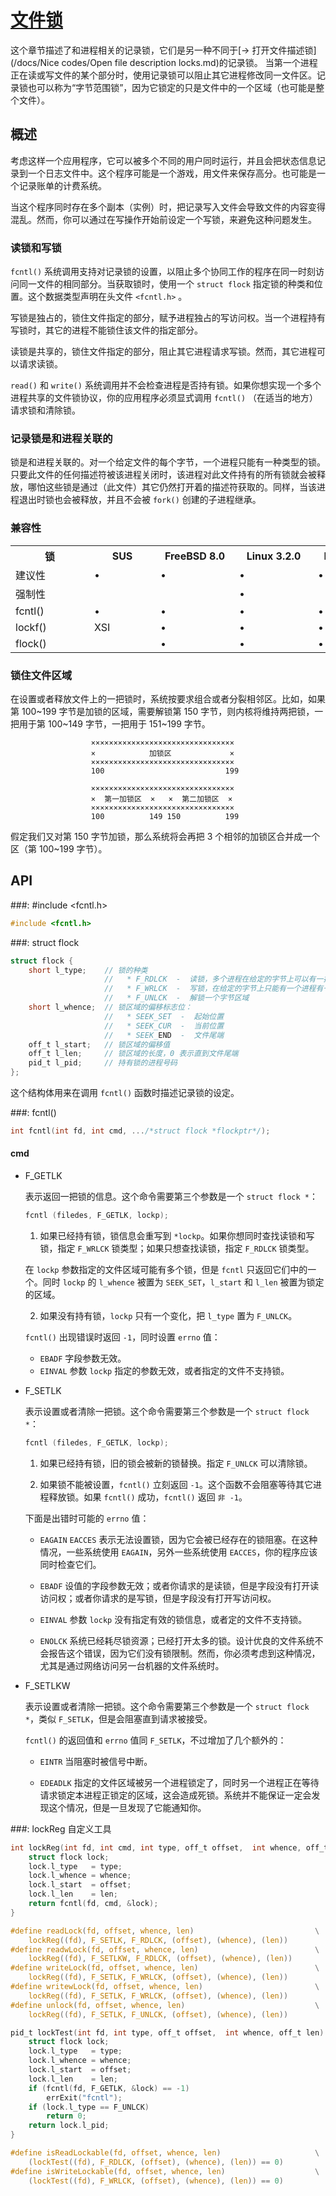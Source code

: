# [文件锁](https://www.gnu.org/software/libc/manual/html_node/File-Locks.html#File-Locks)

这个章节描述了和进程相关的记录锁，它们是另一种不同于[→ 打开文件描述锁](/docs/Nice codes/Open file description locks.md)的记录锁。
当第一个进程正在读或写文件的某个部分时，使用记录锁可以阻止其它进程修改同一文件区。记录锁也可以称为“字节范围锁”，因为它锁定的只是文件中的一个区域（也可能是整个文件）。

## 概述

考虑这样一个应用程序，它可以被多个不同的用户同时运行，并且会把状态信息记录到一个日志文件中。这个程序可能是一个游戏，用文件来保存高分。也可能是一个记录账单的计费系统。

当这个程序同时存在多个副本（实例）时，把记录写入文件会导致文件的内容变得混乱。然而，你可以通过在写操作开始前设定一个写锁，来避免这种问题发生。

### 读锁和写锁

`fcntl()` 系统调用支持对记录锁的设置，以阻止多个协同工作的程序在同一时刻访问同一文件的相同部分。当获取锁时，使用一个 `struct flock` 指定锁的种类和位置。这个数据类型声明在头文件 `<fcntl.h>` 。

写锁是独占的，锁住文件指定的部分，赋予进程独占的写访问权。当一个进程持有写锁时，其它的进程不能锁住该文件的指定部分。

读锁是共享的，锁住文件指定的部分，阻止其它进程请求写锁。然而，其它进程可以请求读锁。

`read()` 和 `write()` 系统调用并不会检查进程是否持有锁。如果你想实现一个多个进程共享的文件锁协议，你的应用程序必须显式调用 `fcntl()` （在适当的地方）请求锁和清除锁。

### 记录锁是和进程关联的

锁是和进程关联的。对一个给定文件的每个字节，一个进程只能有一种类型的锁。只要此文件的任何描述符被该进程关闭时，该进程对此文件持有的所有锁就会被释放，哪怕这些锁是通过（此文件）其它仍然打开着的描述符获取的。同样，当该进程退出时锁也会被释放，并且不会被 `fork()` 创建的子进程继承。

### 兼容性

<table>
<tr>
  <th class="ta-c" style="min-width:110px">锁</th>
  <th class="ta-c" style="min-width:90px">SUS</th>
  <th class="ta-c" style="min-width:110px">FreeBSD 8.0</th>
  <th class="ta-c" style="min-width:110px">Linux 3.2.0</th>
  <th class="ta-c" style="min-width:150px">Mac OS X 10.6.8</th>
  <th class="ta-c" style="min-width:100px">Solaris 10</th>
</tr>
<tr>
  <td class="ta-l">建议性</td>
  <td class="ta-c">•</td>
  <td class="ta-c">•</td>
  <td class="ta-c">•</td>
  <td class="ta-c">•</td>
  <td class="ta-c">•</td>
</tr>
<tr>
  <td class="ta-l">强制性</td>
  <td class="ta-c"></td>
  <td class="ta-c"></td>
  <td class="ta-c">•</td>
  <td class="ta-c"></td>
  <td class="ta-c">•</td>
</tr>
<tr>
  <td class="ta-l">fcntl()</td>
  <td class="ta-c">•</td>
  <td class="ta-c">•</td>
  <td class="ta-c">•</td>
  <td class="ta-c">•</td>
  <td class="ta-c">•</td>
</tr>
<tr>
  <td class="ta-l">lockf()</td>
  <td class="ta-c">XSI</td>
  <td class="ta-c">•</td>
  <td class="ta-c">•</td>
  <td class="ta-c">•</td>
  <td class="ta-c">•</td>
</tr>
<tr>
  <td class="ta-l">flock()</td>
  <td class="ta-c"></td>
  <td class="ta-c">•</td>
  <td class="ta-c">•</td>
  <td class="ta-c">•</td>
  <td class="ta-c">•</td>
</tr>
</table>

### 锁住文件区域

在设置或者释放文件上的一把锁时，系统按要求组合或者分裂相邻区。比如，如果第 100~199 字节是加锁的区域，需要解锁第 150 字节，则内核将维持两把锁，一把用于第 100~149 字节，一把用于 151~199 字节。

~~~?
                  ××××××××××××××××××××××××××××××××      
                  ×            加锁区             ×       
                  ××××××××××××××××××××××××××××××××  
                  100                           199        

                  ××××××××××××××××××××××××××××××××      
                  ×  第一加锁区  ×   ×  第二加锁区  ×       
                  ××××××××××××××××××××××××××××××××  
                  100          149 150          199   
~~~ 

假定我们又对第 150 字节加锁，那么系统将会再把 3 个相邻的加锁区合并成一个区（第 100~199 字节）。   

###

## API

###: #include &lt;fcntl.h&gt;

~~~c
#include <fcntl.h>
~~~ 

###: struct flock

~~~c
struct flock {
    short l_type;    // 锁的种类
                     //   * F_RDLCK  -  读锁，多个进程在给定的字节上可以有一把共享的读锁
                     //   * F_WRLCK  -  写锁，在给定的字节上只能有一个进程有一把独占的写锁
                     //   * F_UNLCK  -  解锁一个字节区域
    short l_whence;  // 锁区域的偏移标志位： 
                     //   * SEEK_SET  -  起始位置
                     //   * SEEK_CUR  -  当前位置
                     //   * SEEK_END  -  文件尾端
    off_t l_start;   // 锁区域的偏移值
    off_t l_len;     // 锁区域的长度，0 表示直到文件尾端
    pid_t l_pid;     // 持有锁的进程号码
};
~~~

这个结构体用来在调用 `fcntl()` 函数时描述记录锁的设定。

###: fcntl()

~~~c
int fcntl(int fd, int cmd, .../*struct flock *flockptr*/);
~~~

#### cmd

* F_GETLK

  表示返回一把锁的信息。这个命令需要第三个参数是一个 `struct flock *`：

  ~~~c
  fcntl (filedes, F_GETLK, lockp);
  ~~~

  1. 如果已经持有锁，锁信息会重写到 `*lockp`。如果你想同时查找读锁和写锁，指定 `F_WRLCK` 锁类型；如果只想查找读锁，指定 `F_RDLCK` 锁类型。

    在 `lockp` 参数指定的文件区域可能有多个锁，但是 `fcntl` 只返回它们中的一个。同时 `lockp` 的 `l_whence` 被置为 `SEEK_SET`，`l_start` 和 `l_len` 被置为锁定的区域。  

  2. 如果没有持有锁，`lockp` 只有一个变化，把 `l_type` 置为 `F_UNLCK`。

  `fcntl()` 出现错误时返回 `-1`，同时设置 `errno` 值：

  * `EBADF` 字段参数无效。
  * `EINVAL` 参数 `lockp` 指定的参数无效，或者指定的文件不支持锁。 

* F_SETLK

  表示设置或者清除一把锁。这个命令需要第三个参数是一个 `struct flock *`：

  ~~~c
  fcntl (filedes, F_GETLK, lockp);
  ~~~

  1. 如果已经持有锁，旧的锁会被新的锁替换。指定 `F_UNLCK` 可以清除锁。

  2. 如果锁不能被设置，`fcntl()` 立刻返回 `-1`。这个函数不会阻塞等待其它进程释放锁。如果 `fcntl()` 成功，`fcntl()` 返回 `非 -1`。

  下面是出错时可能的 `errno` 值：

  * `EAGAIN` `EACCES` 表示无法设置锁，因为它会被已经存在的锁阻塞。在这种情况，一些系统使用 `EAGAIN`，另外一些系统使用 `EACCES`，你的程序应该同时检查它们。

  * `EBADF` 设值的字段参数无效；或者你请求的是读锁，但是字段没有打开读访问权；或者你请求的是写锁，但是字段没有打开写访问权。

  * `EINVAL` 参数 `lockp` 没有指定有效的锁信息，或者定的文件不支持锁。

  * `ENOLCK` 系统已经耗尽锁资源；已经打开太多的锁。设计优良的文件系统不会报告这个错误，因为它们没有锁限制。然而，你必须考虑到这种情况，尤其是通过网络访问另一台机器的文件系统时。

* F_SETLKW

  表示设置或者清除一把锁。这个命令需要第三个参数是一个 `struct flock *`，类似 `F_SETLK`，但是会阻塞直到请求被接受。

  `fcntl()` 的返回值和 `errno` 值同 `F_SETLK`，不过增加了几个额外的：

  * `EINTR` 当阻塞时被信号中断。

  * `EDEADLK` 指定的文件区域被另一个进程锁定了，同时另一个进程正在等待请求锁定本进程正锁定的区域，这会造成死锁。系统并不能保证一定会发现这个情况，但是一旦发现了它能通知你。

###: lockReg 自定义工具

~~~c
int lockReg(int fd, int cmd, int type, off_t offset,  int whence, off_t len) {
    struct flock lock;
    lock.l_type   = type;
    lock.l_whence = whence;
    lock.l_start  = offset;
    lock.l_len    = len;
    return fcntl(fd, cmd, &lock);
}

#define readLock(fd, offset, whence, len)                           \
    lockReg((fd), F_SETLK, F_RDLCK, (offset), (whence), (len))
#define readwLock(fd, offset, whence, len)                          \
    lockReg((fd), F_SETLKW, F_RDLCK, (offset), (whence), (len))
#define writeLock(fd, offset, whence, len)                          \
    lockReg((fd), F_SETLK, F_WRLCK, (offset), (whence), (len))
#define writewLock(fd, offset, whence, len)                         \
    lockReg((fd), F_SETLK, F_WRLCK, (offset), (whence), (len))
#define unlock(fd, offset, whence, len)                             \
    lockReg((fd), F_SETLK, F_UNLCK, (offset), (whence), (len))

pid_t lockTest(int fd, int type, off_t offset,  int whence, off_t len) {
    struct flock lock;
    lock.l_type   = type;
    lock.l_whence = whence;
    lock.l_start  = offset;
    lock.l_len    = len;
    if (fcntl(fd, F_GETLK, &lock) == -1)
        errExit("fcntl");
    if (lock.l_type == F_UNLCK)
        return 0;
    return lock.l_pid;
}

#define isReadLockable(fd, offset, whence, len)                     \
    (lockTest((fd), F_RDLCK, (offset), (whence), (len)) == 0)
#define isWriteLockable(fd, offset, whence, len)                    \
    (lockTest((fd), F_WRLCK, (offset), (whence), (len)) == 0)
~~~



